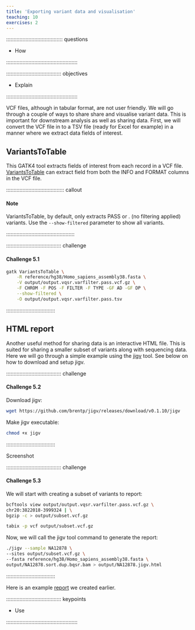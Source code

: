 ```yaml
---
title: 'Exporting variant data and visualisation'
teaching: 10
exercises: 2
---
```


:::::::::::::::::::::::::::::::::::::: questions 

- How 

::::::::::::::::::::::::::::::::::::::::::::::::

::::::::::::::::::::::::::::::::::::: objectives

- Explain 

::::::::::::::::::::::::::::::::::::::::::::::::

VCF files, although in tabular format, are not user friendly. We will go through a couple of ways to share share and visualise variant data. This is important for downstream analysis as well as sharing data. First, we will convert the VCF file in to a TSV file (ready for Excel for example) in a manner where we extract data fields of interest.

## VariantsToTable

This GATK4 tool extracts fields of interest from each record in a VCF file. [VariantsToTable](https://gatk.broadinstitute.org/hc/en-us/articles/360056968292-VariantsToTable) can extract field from both the INFO and FORMAT columns in the VCF file.

::::::::::::::::::::::::::::::::::::::: callout

#### Note
VariantsToTable, by default, only extracts PASS or . (no filtering applied) variants. Use the `--show-filtered` parameter to show all variants.

::::::::::::::::::::::::::::::::::::::::::::::

::::::::::::::::::::::::::::::::::::: challenge 

#### Challenge 5.1

```bash
gatk VariantsToTable \
    -R reference/hg38/Homo_sapiens_assembly38.fasta \
    -V output/output.vqsr.varfilter.pass.vcf.gz \
    -F CHROM -F POS -F FILTER -F TYPE -GF AD -GF DP \
    --show-filtered \
    -O output/output.vqsr.varfilter.pass.tsv
```
:::::::::::::::::::::::::::::::::

## HTML report

Another useful method for sharing data is an interactive HTML file. This is suited for sharing a smaller subset of variants along with sequencing data. Here we will go through a simple example using the [jigv](https://github.com/brentp/jigv) tool. See below on how to download and setup jigv.

::::::::::::::::::::::::::::::::::::: challenge 

#### Challenge 5.2

Download jigv:
```bash
wget https://github.com/brentp/jigv/releases/download/v0.1.10/jigv
```
Make jigv executable:
```bash
chmod +x jigv
```
:::::::::::::::::::::::::::::::::

Screenshot

::::::::::::::::::::::::::::::::::::: challenge 

#### Challenge 5.3

We will start with creating a subset of variants to report:

```bash
bcftools view output/output.vqsr.varfilter.pass.vcf.gz \
chr20:3822018-3999324 | \
bgzip -c > output/subset.vcf.gz

tabix -p vcf output/subset.vcf.gz
```

Now, we will call the jigv tool command to generate the report:

```bash
./jigv --sample NA12878 \
--sites output/subset.vcf.gz \
--fasta reference/hg38/Homo_sapiens_assembly38.fasta \
output/NA12878.sort.dup.bqsr.bam > output/NA12878.jigv.html
```
:::::::::::::::::::::::::::::::::

Here is an example [report](https://www.melbournebioinformatics.org.au/tutorials/tutorials/variant_calling_gatk1/files/NA12878.html) we created earlier.

::::::::::::::::::::::::::::::::::::: keypoints 

- Use  

::::::::::::::::::::::::::::::::::::::::::::::::

